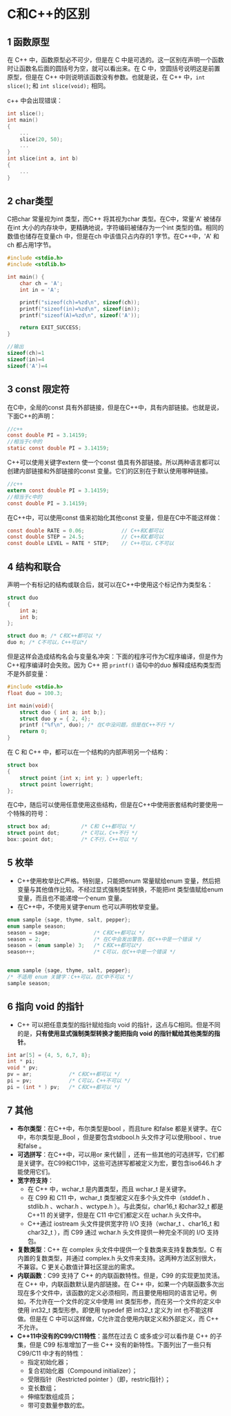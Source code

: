 # C和C++的区别

## 1 函数原型

在 C++ 中，函数原型必不可少，但是在 C 中是可选的。这一区别在声明一个函数时让函数名后面的圆括号为空，就可以看出来。在 C 中，空圆括号说明这是前置原型，但是在 C++ 中则说明该函数没有参数。也就是说，在 C++ 中，`int slice()`; 和 `int slice(void);` 相同。

c++ 中会出现错误：

```c
int slice();
int main()
{
    ...
    slice(20, 50);
    ...
}
int slice(int a, int b)
{
    ...
}
```

## 2 char类型

C把char 常量视为int 类型，而C++ 将其视为char 类型。在C中，常量'A' 被储存在int 大小的内存块中，更精确地说，字符编码被储存为一个int 类型的值。相同的数值也储存在变量ch 中，但是在ch 中该值只占内存的1 字节。在C++中，'A' 和ch 都占用1字节。

```c
#include <stdio.h>
#include <stdlib.h>

int main() {
    char ch = 'A';
    int in = 'A';

    printf("sizeof(ch)=%zd\n", sizeof(ch));
    printf("sizeof(in)=%zd\n", sizeof(in));
    printf("sizeof(A)=%zd\n", sizeof('A'));

    return EXIT_SUCCESS;
}

//输出
sizeof(ch)=1
sizeof(in)=4
sizeof('A')=4
```

## 3 const 限定符

在C中，全局的const 具有外部链接，但是在C++中，具有内部链接。也就是说，下面C++的声明：

```c
//c++
const double PI = 3.14159;
//相当于c中的
static const double PI = 3.14159;
```

C++可以使用关键字extern 使一个const 值具有外部链接。所以两种语言都可以创建内部链接和外部链接的const 变量。它们的区别在于默认使用哪种链接。

```c
//c++
extern const double PI = 3.14159;
//相当于c中的
const double PI = 3.14159;
```

在C++中，可以使用const 值来初始化其他const 变量，但是在C中不能这样做：

```c
const double RATE = 0.06;            // C++和C都可以
const double STEP = 24.5;            // C++和C都可以
const double LEVEL = RATE * STEP;    // C++可以，C不可以
```

## 4 结构和联合

声明一个有标记的结构或联合后，就可以在C++中使用这个标记作为类型名：

```c
struct duo
{
    int a;
    int b;
};

struct duo m; /* C和C++都可以 */
duo n; /* C不可以，C++可以*/
```

但是这样会造成结构名会与变量名冲突：下面的程序可作为C程序编译，但是作为C++程序编译时会失败。因为 C++ 把 `printf()` 语句中的duo 解释成结构类型而不是外部变量：

```c
#include <stdio.h>
float duo = 100.3;

int main(void){
    struct duo { int a; int b;};
    struct duo y = { 2, 4};
    printf ("%f\n", duo); /* 在C中没问题，但是在C++不行 */
    return 0;
}
```

在 C 和 C++ 中，都可以在一个结构的内部声明另一个结构：

```c
struct box
{
    struct point {int x; int y; } upperleft;
    struct point lowerright;
};
```

在C中，随后可以使用任意使用这些结构，但是在C++中使用嵌套结构时要使用一个特殊的符号：

```c
struct box ad;          /* C和 C++都可以 */
struct point dot;       /* C可以，C++不行 */
box::point dot;         /* C不行，C++可以 */
```

## 5 枚举

- C++使用枚举比C严格。特别是，只能把enum 常量赋给enum 变量，然后把变量与其他值作比较。不经过显式强制类型转换，不能把int 类型值赋给enum 变量，而且也不能递增一个enum 变量。
- 在C++中，不使用关键字enum 也可以声明枚举变量。

```c
enum sample {sage, thyme, salt, pepper};
enum sample season;
season = sage;              /* C和C++都可以 */
season = 2;                 /* 在C中会发出警告，在C++中是一个错误 */
season = (enum sample) 3;   /* C和C++都可以*/
season++;                   /* C可以，在C++中是一个错误 */


enum sample {sage, thyme, salt, pepper};
/* 不适用 enum 关键字：C++可以，在C中不可以 */
sample season;
```

## 6 指向 void 的指针

- C++ 可以把任意类型的指针赋给指向 void 的指针，这点与C相同。但是不同的是，**只有使用显式强制类型转换才能把指向 void 的指针赋给其他类型的指针**。

```c
int ar[5] = {4, 5, 6,7, 8};
int * pi;
void * pv;
pv = ar;            /* C和C++都可以 */
pi = pv;            /* C可以，C++不可以 */
pi = (int * ) pv;   /* C和C++都可以 */
```

## 7 其他

- **布尔类型**：在C++中，布尔类型是bool ，而且ture 和false 都是关键字。在C 中，布尔类型是_Bool ，但是要包含stdbool.h 头文件才可以使用bool 、true 和false 。
- **可选拼写**：在C++中，可以用or 来代替|| ，还有一些其他的可选拼写，它们都是关键字。在C99和C11中，这些可选拼写都被定义为宏，要包含iso646.h 才能使用它们。
- **宽字符支持**：
  - 在 C++ 中，wchar_t 是内置类型，而且 wchar_t 是关键字。
  - 在 C99 和 C11 中，wchar_t 类型被定义在多个头文件中（stddef.h 、stdlib.h 、wchar.h 、wctype.h ）。与此类似，char16_t 和char32_t 都是 C++11 的关键字，但是在 C11 中它们都定义在 uchar.h 头文件中。
  - C++通过 iostream 头文件提供宽字符 I/O 支持（wchar_t 、char16_t 和char32_t ），而 C99 通过 wchar.h 头文件提供一种完全不同的 I/O 支持包。
- **复数类型**：C++ 在 complex 头文件中提供一个复数类来支持复数类型。C 有内置的复数类型，并通过 complex.h 头文件来支持。这两种方法区别很大，不兼容。C 更关心数值计算社区提出的需求。
- **内联函数**：C99 支持了 C++ 的内联函数特性。但是，C99 的实现更加灵活。在 C++ 中，内联函数默认是内部链接。在 C++ 中，如果一个内联函数多次出现在多个文件中，该函数的定义必须相同，而且要使用相同的语言记号。例如，不允许在一个文件的定义中使用 int 类型形参，而在另一个文件的定义中使用 int32_t 类型形参。即使用 typedef 把 int32_t 定义为 int 也不能这样做。但是在 C 中可以这样做，C允许混合使用内联定义和外部定义，而 C++ 不允许。
- **C++11中没有的C99/C11特性**：虽然在过去 C 或多或少可以看作是 C++ 的子集，但是 C99 标准增加了一些 C++ 没有的新特性。下面列出了一些只有 C99/C11 中才有的特性：
  - 指定初始化器；
  - 复合初始化器（Compound initializer）；
  - 受限指针（Restricted pointer ）（即，restric指针）；
  - 变长数组；
  - 伸缩型数组成员；
  - 带可变数量参数的宏。
